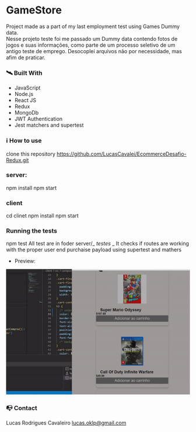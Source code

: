 # GameStore

Project made as a part of my last employment test using Games Dummy data.  
Nesse projeto teste foi me passado um Dummy data contendo fotos de jogos e suas informações, como
parte de um processo seletivo de um antigo teste de emprego.
Desocoplei arquivos não por necessidade, mas afim de praticar.

### 🛰️ Built With

- JavaScript
- Node.js
- React JS
- Redux
- MongoDb
- JWT Authentication
- Jest matchers and supertest

### ℹ️ How to use

clone this repository
https://github.com/LucasCavalei/EcommerceDesafio-Redux.git

### server:
npm install
npm start

### client
cd clinet
npm install
npm start

### Running the tests

npm test
All test are in foder server/_ _testes_ _ 
 It checks if routes are working with the proper user end purchaise payload
using supertest and mathers 

- Preview:

<img src="./client/src/assets/previewProject.gif" width="515"/>

### 📭 Contact

Lucas Rodrigues Cavaleiro lucas.oklp@gmail.com
